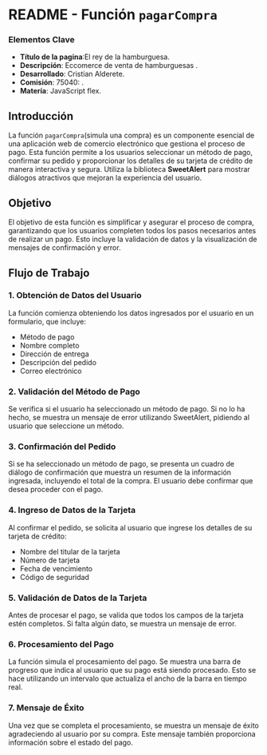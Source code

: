 # README - Función `pagarCompra`
### Elementos Clave

- **Título de la pagina**:El rey de la hamburguesa.
- **Descripción**: Eccomerce de venta de hamburguesas .
- **Desarrollado**: Cristian Alderete.
- **Comisión**: 75040: .
- **Matería**: JavaScript flex.

## Introducción

La función `pagarCompra`(simula una compra) es un componente esencial de una aplicación web de comercio electrónico que gestiona el proceso de pago. Esta función permite a los usuarios seleccionar un método de pago, confirmar su pedido y proporcionar los detalles de su tarjeta de crédito de manera interactiva y segura. Utiliza la biblioteca **SweetAlert** para mostrar diálogos atractivos que mejoran la experiencia del usuario.

## Objetivo

El objetivo de esta función es simplificar y asegurar el proceso de compra, garantizando que los usuarios completen todos los pasos necesarios antes de realizar un pago. Esto incluye la validación de datos y la visualización de mensajes de confirmación y error.

## Flujo de Trabajo

### 1. Obtención de Datos del Usuario

La función comienza obteniendo los datos ingresados por el usuario en un formulario, que incluye:

- Método de pago
- Nombre completo
- Dirección de entrega
- Descripción del pedido
- Correo electrónico

### 2. Validación del Método de Pago

Se verifica si el usuario ha seleccionado un método de pago. Si no lo ha hecho, se muestra un mensaje de error utilizando SweetAlert, pidiendo al usuario que seleccione un método.

### 3. Confirmación del Pedido

Si se ha seleccionado un método de pago, se presenta un cuadro de diálogo de confirmación que muestra un resumen de la información ingresada, incluyendo el total de la compra. El usuario debe confirmar que desea proceder con el pago.

### 4. Ingreso de Datos de la Tarjeta

Al confirmar el pedido, se solicita al usuario que ingrese los detalles de su tarjeta de crédito:

- Nombre del titular de la tarjeta
- Número de tarjeta
- Fecha de vencimiento
- Código de seguridad

### 5. Validación de Datos de la Tarjeta

Antes de procesar el pago, se valida que todos los campos de la tarjeta estén completos. Si falta algún dato, se muestra un mensaje de error.

### 6. Procesamiento del Pago

La función simula el procesamiento del pago. Se muestra una barra de progreso que indica al usuario que su pago está siendo procesado. Esto se hace utilizando un intervalo que actualiza el ancho de la barra en tiempo real.

### 7. Mensaje de Éxito

Una vez que se completa el procesamiento, se muestra un mensaje de éxito agradeciendo al usuario por su compra. Este mensaje también proporciona información sobre el estado del pago.
